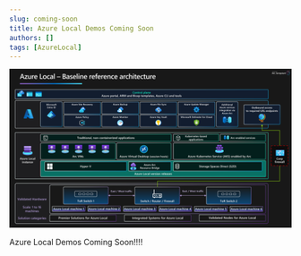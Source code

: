 ```yaml
---
slug: coming-soon
title: Azure Local Demos Coming Soon
authors: []
tags: [AzureLocal]
---
```


<!-- truncate -->

![Azure Local Baseline](./azure-local-baseline.png)

Azure Local Demos Coming Soon!!!!

